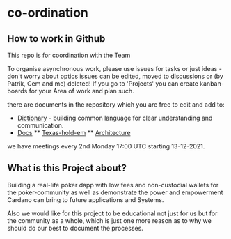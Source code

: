 # co-ordination
## How to work in Github
This repo is for coordination with the Team

To organise asynchronous work, please use issues for tasks or just ideas - don't worry about optics issues can be edited, moved to discussions or (by Patrik, Cem and me) deleted!
If you go to 'Projects' you can create kanban-boards for your Area of work and plan such.

there are documents in the repository which you are free to edit and add to:

* [Dictionary](dictionary.md) - building common language for clear understanding and communication.
* [Docs](docs)
** [Texas-hold-em](docs/texas-hold-em.md)
** [Architecture](docs/architecture.md)

we have meetings every 2nd Monday 17:00 UTC starting 13-12-2021.


## What is this Project about?

Building a real-life poker dapp with low fees and non-custodial wallets for the poker-community as well as demonstrate the power and empowerment Cardano can bring to future applications and Systems.

Also we would like for this project to be educational not just for us but for the community as a whole, which is just one more reason as to why we should do our best to document the processes.
